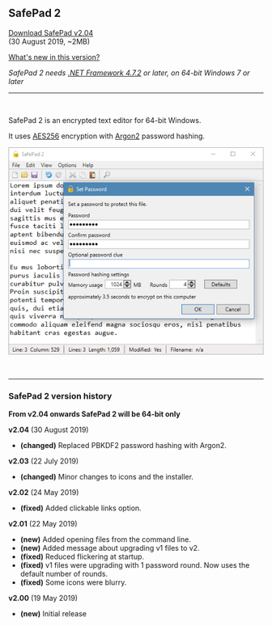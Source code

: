 ## SafePad 2

[Download SafePad v2.04](https://github.com/Arjailer/arjailer.github.io/releases/download/SafePad-2/SafePad.2.Setup.exe)
<br />
(30 August 2019, ~2MB)

[What's new in this version?](#history)

_SafePad 2 needs [.NET Framework 4.7.2](https://dotnet.microsoft.com/download) or later, on 64-bit Windows 7 or later_

---

<br />

SafePad 2 is an encrypted text editor for 64-bit Windows.

It uses [AES256](https://en.wikipedia.org/wiki/Advanced_Encryption_Standard) encryption with [Argon2](https://en.wikipedia.org/wiki/Argon2) password hashing.

![SafePad 2 screenshot](SafePad2.png)

<br />

---

<a name="history"></a>

### SafePad 2 version history

**From v2.04 onwards SafePad 2 will be 64-bit only**

**v2.04**  (30 August 2019) 
- **(changed)**  Replaced PBKDF2 password hashing with Argon2.

**v2.03**  (22 July 2019) 
- **(changed)**  Minor changes to icons and the installer. 

**v2.02**  (24 May 2019) 
- **(fixed)**  Added clickable links option. 

**v2.01**  (22 May 2019) 
- **(new)**  Added opening files from the command line. 
- **(new)**  Added message about upgrading v1 files to v2. 
- **(fixed)**  Reduced flickering at startup. 
- **(fixed)**  v1 files were upgrading with 1 password round. Now uses the default number of rounds. 
- **(fixed)**  Some icons were blurry. 

**v2.00**  (19 May 2019) 
- **(new)**  Initial release 
